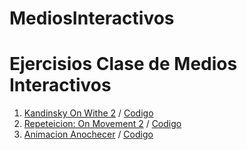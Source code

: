 # MediosInteractivos
# Ejercisios Clase de Medios Interactivos
1. [Kandinsky On Withe 2](https://cesarmelo32.github.io/MediosInteractivos/01/) / [Codigo](https://github.com/cesarMelo32/MediosInteractivos/blob/master/01/kandinsky_onWithe_02.js)
2. [Repeteicion: On Movement 2](https://cesarmelo32.github.io/MediosInteractivos/02/) / [Codigo](https://github.com/cesarMelo32/MediosInteractivos/blob/master/02/intento_07.js)
3. [Animacion Anochecer](https://cesarmelo32.github.io/MediosInteractivos/03/) / [Codigo](https://github.com/cesarMelo32/MediosInteractivos/blob/master/03/sketch_03_ANIMACION.js)
